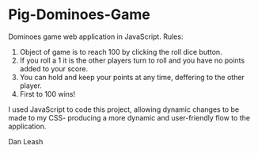 # Pig-Dominoes-Game
Dominoes game web application in JavaScript.
Rules:

1. Object of game is to reach 100 by clicking the roll dice button.
2. If you roll a 1 it is the other players turn to roll and you have no points added to your score. 
3. You can hold and keep your points at any time, deffering to the other player.
4. First to 100 wins!

I used JavaScript to code this project, allowing dynamic changes to be made to my CSS-
producing a more dynamic and user-friendly flow to the application.

Dan Leash
